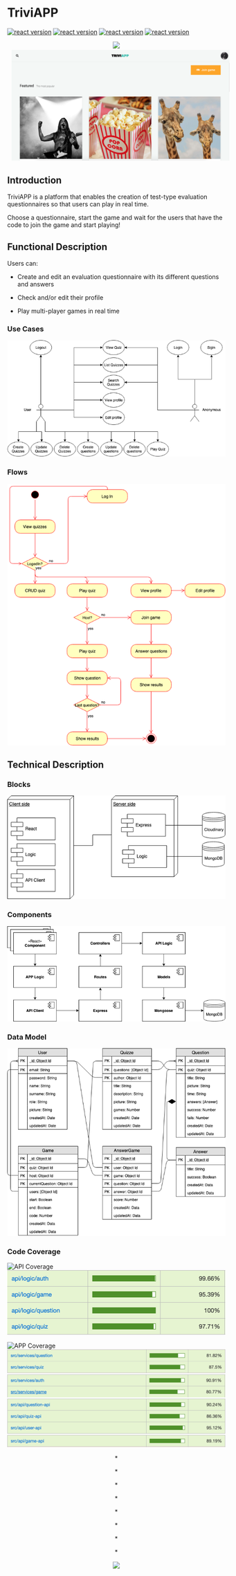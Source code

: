 # TriviAPP

[![react version](https://img.shields.io/badge/react-16.8.3-blue.svg)](https://www.npmjs.com/package/react/v/16.8.3) 
[![react version](https://img.shields.io/badge/express-4.16.4-green.svg)](https://www.npmjs.com/package/express/v/4.16.4) 
[![react version](https://img.shields.io/badge/socket.io-2.2.0-black.svg)](https://www.npmjs.com/package/socket.io/v/2.2.0) 
[![react version](https://img.shields.io/badge/mongoose-5.4.19-red.svg)](https://www.npmjs.com/package/mongoose/v/5.4.19) 


<p align="center">
<img src="https://media.giphy.com/media/SV09Wp6hvMW7m/giphy.gif" >
<img src="images/captura.png" style="margin: 0px 10px; 60px 0px">
</p>

## Introduction

TriviAPP is a platform that enables the creation of test-type evaluation questionnaires so that users can play in real time.

Choose a questionnaire, start the game and wait for the users that have the code to join the game and start playing!


## Functional Description
Users can:

* Create and edit an evaluation questionnaire with its different questions and answers
* Check and/or edit their profile

* Play multi-player games in real time

### Use Cases

![Use Cases](images/use-cases.png)

### Flows

![Flows](images/flows.png)


## Technical Description

### Blocks

![Blocks](images/block.png)

### Components

![Components](images/components.png)

### Data Model

![Data Model](images/data-model.png)

### Code Coverage

![API Coverage](https://img.shields.io/badge/API%20coverage-98.19-green.svg)
![API code coverage](images/api-coverage.png)

![APP Coverage](https://img.shields.io/badge/APP%20coverage-87.73-green.svg)
![APP code coverage](images/api-coverage1.png)
![APP code coverage](images/api-coverage4.png)
![APP code coverage](images/api-coverage2.png)
![APP code coverage](images/api-coverage3.png)

<p align="center">
* 
</p>
<p align="center">
* 
</p>
<p align="center">
* 
</p>
<p align="center">
* 
</p>
<p align="center">
* 
</p>
<p align="center">
* 
</p>
<p align="center">
* 
</p>
<p align="center">
* 
</p>

<p align="center">
<img src="https://media.giphy.com/media/3oEjHGr1Fhz0kyv8Ig/giphy.gif">

